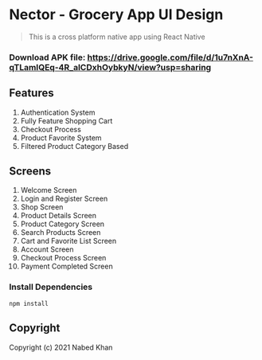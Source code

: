 # Nector - Grocery App UI Design

> This is a cross platform native app using React Native

### Download APK file: https://drive.google.com/file/d/1u7nXnA-qTLamIQEq-4R_alCDxhOybkyN/view?usp=sharing

<!-- ![screenshot]() -->

## Features

1. Authentication System
2. Fully Feature Shopping Cart
3. Checkout Process
4. Product Favorite System
5. Filtered Product Category Based

## Screens

1. Welcome Screen
2. Login and Register Screen
3. Shop Screen
4. Product Details Screen
5. Product Category Screen
6. Search Products Screen
7. Cart and Favorite List Screen
8. Account Screen
9. Checkout Process Screen
10. Payment Completed Screen

### Install Dependencies

```
npm install
```

## Copyright

Copyright (c) 2021 Nabed Khan
